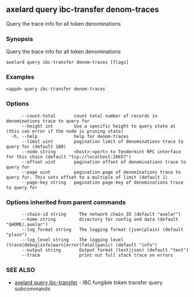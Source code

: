 ## axelard query ibc-transfer denom-traces

Query the trace info for all token denominations

### Synopsis

Query the trace info for all token denominations

```
axelard query ibc-transfer denom-traces [flags]
```

### Examples

```
<appd> query ibc-transfer denom-traces
```

### Options

```
      --count-total       count total number of records in denominations trace to query for
      --height int        Use a specific height to query state at (this can error if the node is pruning state)
  -h, --help              help for denom-traces
      --limit uint        pagination limit of denominations trace to query for (default 100)
      --node string       <host>:<port> to Tendermint RPC interface for this chain (default "tcp://localhost:26657")
      --offset uint       pagination offset of denominations trace to query for
      --page uint         pagination page of denominations trace to query for. This sets offset to a multiple of limit (default 1)
      --page-key string   pagination page-key of denominations trace to query for
```

### Options inherited from parent commands

```
      --chain-id string     The network chain ID (default "axelar")
      --home string         directory for config and data (default "$HOME/.axelar")
      --log_format string   The logging format (json|plain) (default "plain")
      --log_level string    The logging level (trace|debug|info|warn|error|fatal|panic) (default "info")
      --output string       Output format (text|json) (default "text")
      --trace               print out full stack trace on errors
```

### SEE ALSO

* [axelard query ibc-transfer](axelard_query_ibc-transfer.md)	 - IBC fungible token transfer query subcommands


